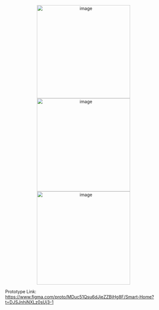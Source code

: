 <div align="center">
    <img src="https://github.com/user-attachments/assets/6be90ace-7c20-4426-b082-6255b75135b0" alt="image" width="300"/>
    <img src="https://github.com/user-attachments/assets/96f74259-b9a9-471f-8e6b-1ab21d56d3d6" alt="image" width="300"/>
    <img src="https://github.com/user-attachments/assets/9e8ac5bd-6896-4ca3-8f50-cdeccc23948b" alt="image" width="300"/>
</div>

Prototype Link: https://www.figma.com/proto/MDuc51Qsu6dJjeZZBjHg8F/Smart-Home?t=DJSJnhiNXLz0sUj3-1
